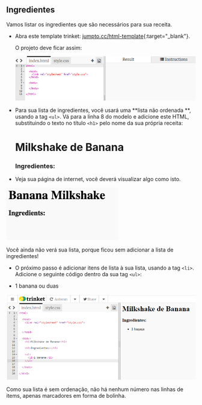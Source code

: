## Ingredientes

Vamos listar os ingredientes que são necessários para sua receita.

+ Abra este template trinket: [jumpto.cc/html-template](http://jumpto.cc/html-template){:target="_blank"}.
    
    O projeto deve ficar assim:
    
    ![captura de tela](images/recipe-starter.png)

+ Para sua lista de ingredientes, você usará uma **lista não ordenada **, usando a tag `<ul>`. Vá para a linha 8 do modelo e adicione este HTML, substituindo o texto no título `<h1>` pelo nome da sua própria receita:

    <h1>Milkshake de Banana </h1>
    
    <h3>Ingredientes:</h3>
    
    <ul>
    
    </ul>
    

+ Veja sua página de internet, você deverá visualizar algo como isto.

![captura de tela](images/recipe-headings.png)

Você ainda não verá sua lista, porque ficou sem adicionar a lista de ingredientes!

+ O próximo passo é adicionar itens de lista à sua lista, usando a tag `<li>`. Adicione o seguinte código dentro da sua tag `<ul>`:

    <li>1 banana ou duas</li>
    

![captura de tela](images/recipe-ul.png)

Como sua lista é sem ordenação, não há nenhum número nas linhas de items, apenas marcadores em forma de bolinha.